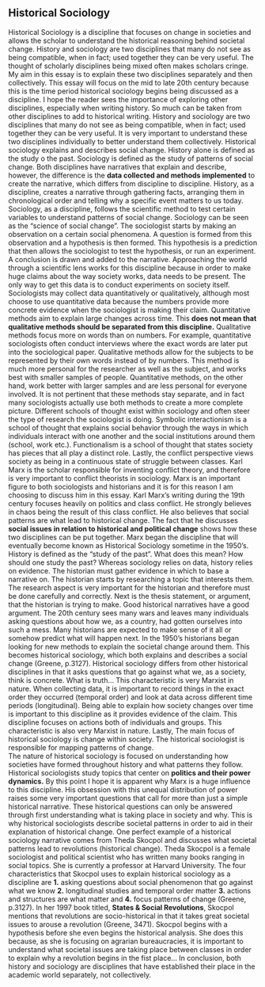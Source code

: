 ## Historical Sociology
Historical Sociology is a discipline that focuses on change in societies and allows the scholar to understand the historical reasoning behind societal change. History and sociology are two disciplines that many do not see as being compatible, when in fact; used together they can be very useful. The thought of scholarly disciplines being mixed often makes scholars cringe. My aim in this essay is to explain these two disciplines separately and then collectively. This essay will focus on the mid to late 20th century because this is the time period historical sociology begins being discussed as a discipline. I hope the reader sees the importance of exploring other disciplines, especially when writing history. So much can be taken from other disciplines to add to historical writing. History and sociology are two disciplines that many do not see as being compatible, when in fact; used together they can be very useful.
It is very important to understand these two disciplines individually to better understand them collectively. Historical sociology explains and describes social change. History alone is defined as the study o the past. Sociology is defined as the study of patterns of social change. Both disciplines have narratives that explain and describe, however, the difference is the **data collected and methods implemented** to create the narrative, which differs from discipline to discipline. History, as a discipline, creates a narrative through gathering facts, arranging them in chronological order and telling why a specific event matters to us today. Sociology, as a discipline, follows the scientific method to test certain variables to understand patterns of social change. 
Sociology can be seen as the “science of social change”. The sociologist starts by making an observation on a certain social phenomena. A question is formed from this observation and a hypothesis is then formed. This hypothesis is a prediction that then allows the sociologist to test the hypothesis, or run an experiment. A conclusion is drawn and added to the narrative. Approaching the world through a scientific lens works for this discipline because in order to make huge claims about the way society works, data needs to be present. The only way to get this data is to conduct experiments on society itself. Sociologists may collect data quantitatively or qualitatively, although most choose to use quantitative data because the numbers provide more concrete evidence when the sociologist is making their claim. Quantitative methods aim to explain large changes across time. 
This **does not mean that qualitative methods should be separated from this discipline.** Qualitative methods focus more on words than on numbers. For example, quantitative sociologists often conduct interviews where the exact words are later put into the sociological paper. Qualitative methods allow for the subjects to be represented by their own words instead of by numbers. This method is much more personal for the researcher as well as the subject, and works best with smaller samples of people. Quantitative methods, on the other hand, work better with larger samples and are less personal for everyone involved. It is not pertinent that these methods stay separate, and in fact many sociologists actually use both methods to create a more complete picture. 
Different schools of thought exist within sociology and often steer the type of research the sociologist is doing. Symbolic interactionism is a school of thought that explains social behavior through the ways in which individuals interact with one another and the social institutions around them (school, work etc.). Functionalism is a school of thought that states society has pieces that all play a distinct role. Lastly, the conflict perspective views society as being in a continuous state of struggle between classes. Karl Marx is the scholar responsible for inventing conflict theory, and therefore is very important to conflict theorists in sociology. 
Marx is an important figure to both sociologists and historians and it is for this reason I am choosing to discuss him in this essay. Karl Marx’s writing during the 19th century focuses heavily on politics and class conflict. He strongly believes in chaos being the result of this class conflict. He also believes that social patterns are what lead to historical change. The fact that he discusses **social issues in relation to historical and political change** shows how these two disciplines can be put together. Marx began the discipline that will eventually become known as Historical Sociology sometime in the 1950’s. 
History is defined as the “study of the past”. What does this mean? How should one study the past? Whereas sociology relies on data, history relies on evidence. The historian must gather evidence in which to base a narrative on. The historian starts by researching a topic that interests them. The research aspect is very important for the historian and therefore must be done carefully and correctly. Next is the thesis statement, or argument, that the historian is trying to make. Good historical narratives have a good argument. 
The 20th century sees many wars and leaves many individuals asking questions about how we, as a country, had gotten ourselves into such a mess. Many historians are expected to make sense of it all or somehow predict what will happen next. In the 1950’s historians began looking for new methods to explain the societal change around them.   This becomes historical sociology, which both explains and describes a social change (Greene, p.3127). Historical sociology differs from other historical disciplines in that it asks questions that go against what we, as a society, think is concrete. What is truth… This characteristic is very Marxist in nature. When collecting data, it is important to record things in the exact order they occurred (temporal order) and look at data across different time periods (longitudinal). Being able to explain how society changes over time is important to this discipline as it provides evidence of the claim. This discipline focuses on actions both of individuals and groups. This characteristic is also very Marxist in nature. Lastly, The main focus of historical sociology is change within society. The historical sociologist is responsible for mapping patterns of change.   
The nature of historical sociology is focused on understanding how societies have formed throughout history and what patterns they follow. Historical sociologists study topics that center on **politics and their power dynamics.** By this point I hope it is apparent why Marx is a huge influence to this discipline. His obsession with this unequal distribution of power raises some very important questions that call for more than just a simple historical narrative. These historical questions can only be answered through first understanding what is taking place in society and why. This is why historical sociologists describe societal patterns in order to aid in their explanation of historical change. One perfect example of a historical sociology narrative comes from Theda Skocpol and discusses what societal patterns lead to revolutions (historical change). 
Theda Skocpol is a female sociologist and political scientist who has written many books ranging in social topics. She is currently a professor at Harvard University. The four characteristics that Skocpol uses to explain historical sociology as a discipline are **1.** asking questions about social phenomenon that go against what we know **2.** longitudinal studies and temporal order matter **3.** actions and structures are what matter and **4.** focus patterns of change (Greene, p.3127).
In her 1997 book titled, **States & Social Revolutions**, Skocpol mentions that revolutions are socio-historical in that it takes great societal issues to arouse a revolution (Greene, 3471). Skocpol begins with a hypothesis before she even begins the historical analysis. She does this because, as she is focusing on agrarian bureaucracies, it is important to understand what societal issues are taking place between classes in order to explain why a revolution begins in the fist place…
In conclusion, both history and sociology are disciplines that have established their place in the academic world separately, not collectively. 


